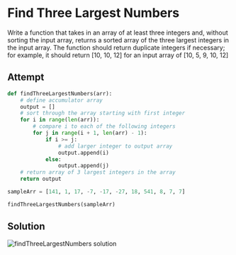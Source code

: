 # Find Three Largest Numbers

Write a function that takes in an array of at least three integers and, without sorting the input array, returns a sorted array of the three largest integers in the input array. The function should return duplicate integers if necessary; for example, it should return [10, 10, 12] for an input array of [10, 5, 9, 10, 12]

## Attempt
```py
def findThreeLargestNumbers(arr):
    # define accumulator array
    output = []
    # sort through the array starting with first integer
    for i in range(len(arr)):
        # compare i to each of the following integers
        for j in range(i + 1, len(arr) - 1):
            if i >= j:
                # add larger integer to output array
                output.append(i)
            else:
                output.append(j)
    # return array of 3 largest integers in the array
    return output

sampleArr = [141, 1, 17, -7, -17, -27, 18, 541, 8, 7, 7]

findThreeLargestNumbers(sampleArr)
```

## Solution
![findThreeLargestNumbers solution](/Users/petervallerie/sei/code-challenges/public/FindThreeLargestNumbersSS.png)
